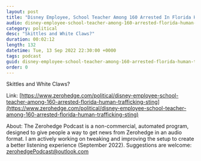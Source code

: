 ```yaml
---
layout: post
title: "Disney Employee, School Teacher Among 160 Arrested In Florida Human Trafficking Sting"
audio: disney-employee-school-teacher-among-160-arrested-florida-human-trafficking-sting-0
category: political
desc: "Skittles and White Claws?"
duration: 00:02:12
length: 132
datetime: Tue, 13 Sep 2022 22:30:00 +0000
tags: podcast
guid: disney-employee-school-teacher-among-160-arrested-florida-human-trafficking-sting-0
order: 0
---
```

Skittles and White Claws?

Link: [https://www.zerohedge.com/political/disney-employee-school-teacher-among-160-arrested-florida-human-trafficking-sting](https://www.zerohedge.com/political/disney-employee-school-teacher-among-160-arrested-florida-human-trafficking-sting)

About: The Zerohedge Podcast is a non-commercial, automated program, designed to give people a way to get news from Zerohedge in an audio format.  I am actively working on tweaking and improving the setup to create a better listening experience (September 2022).  Suggestions are welcome: [zerohedgePodcast@outlook.com](mailto:zerohedgePodcast@outlook.com)